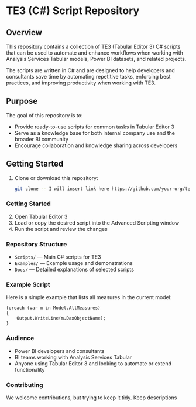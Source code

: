 # TE3 (C#) Script Repository

## Overview
This repository contains a collection of TE3 (Tabular Editor 3) C# scripts that can be used to automate and enhance workflows when working with Analysis Services Tabular models, Power BI datasets, and related projects.

The scripts are written in C# and are designed to help developers and consultants save time by automating repetitive tasks, enforcing best practices, and improving productivity when working with TE3.

## Purpose
The goal of this repository is to:
- Provide ready-to-use scripts for common tasks in Tabular Editor 3
- Serve as a knowledge base for both internal company use and the broader BI community
- Encourage collaboration and knowledge sharing across developers

## Getting Started
1. Clone or download this repository:
   ```bash
   git clone -- I will insert link here https://github.com/your-org/te3-scripts.git
### Getting Started
2. Open Tabular Editor 3
3. Load or copy the desired script into the Advanced Scripting window
4. Run the script and review the changes

### Repository Structure
- `Scripts/` — Main C# scripts for TE3
- `Examples/` — Example usage and demonstrations
- `Docs/` — Detailed explanations of selected scripts

### Example Script
Here is a simple example that lists all measures in the current model:

    foreach (var m in Model.AllMeasures)
    {
        Output.WriteLine(m.DaxObjectName);
    }

### Audience
- Power BI developers and consultants
- BI teams working with Analysis Services Tabular
- Anyone using Tabular Editor 3 and looking to automate or extend functionality

### Contributing
We welcome contributions, but trying to keep it tidy. Keep descriptions
